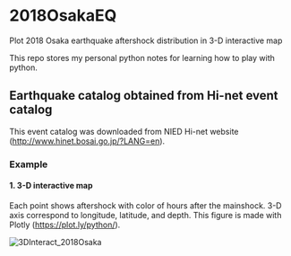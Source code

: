 # 2018OsakaEQ
Plot 2018 Osaka earthquake aftershock distribution in 3-D interactive map

This repo stores my personal python notes for learning how to play with python.

## Earthquake catalog obtained from Hi-net event catalog
This event catalog was downloaded from NIED Hi-net website (http://www.hinet.bosai.go.jp/?LANG=en).


### Example
#### 1. 3-D interactive map
Each point shows aftershock with color of hours after the mainshock.
3-D axis correspond to longitude, latitude, and depth.
This figure is made with Plotly (https://plot.ly/python/).

![3DInteract_2018Osaka](https://user-images.githubusercontent.com/35716467/58939906-2b7cb680-87b3-11e9-85a5-6966d5598ed7.gif)
